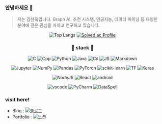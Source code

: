 ### 안녕하세요 👋

> 저는 김선욱입니다. Graph AI, 추천 시스템, 인공지능, 데이터 마이닝 등 다양한 분야에 깊은 관심을 가지고 연구하고 있습니다.
<!--
**SH22Hwang/SH22Hwang** is a ✨ _special_ ✨ repository because its `README.md` (this file) appears on your GitHub profile.

Here are some ideas to get you started:

- 🔭 I’m currently working on ...
- 🌱 I’m currently learning ...
- 👯 I’m looking to collaborate on ...
- 🤔 I’m looking for help with ...
- 💬 Ask me about ...
- 📫 How to reach me: ...
- 😄 Pronouns: ...
- ⚡ Fun fact: ...

- 뱃지 : https://simpleicons.org/
-->
<div align=center>
  
  ![Top Langs](https://github-readme-stats.vercel.app/api/top-langs/?username=sunukkim98&layout=compact&theme=tokyonight)
  [![Solved.ac Profile](http://mazassumnida.wtf/api/v2/generate_badge?boj=ghkd3531)](https://solved.ac/ghkd3531/)
  
  ### 🌱 stack 🌱

  ![C](https://img.shields.io/badge/C-A8B9CC?style=flat-square&logo=C&logoColor=white)
  ![Cpp](https://img.shields.io/badge/C++-00599C?style=flat-square&logo=cplusplus&logoColor=white)
  ![Python](https://img.shields.io/badge/Python-3776AB?style=flat-square&logo=Python&logoColor=white)
  ![Java](https://img.shields.io/badge/Java-ED8B00?style=flat-square&logo=java&logoColor=white)
  ![C♯](https://img.shields.io/badge/C♯-512BD4?style=flat-square&logo=csharp&logoColor=white)
  ![JS](https://img.shields.io/badge/JavaScript-F7DF1E?style=flat-square&logo=javascript&logoColor=white)
  ![Markdown](https://img.shields.io/badge/Markdown-000000?style=flat-square&logo=markdown&logoColor=white)

  ![Jupyter](https://img.shields.io/badge/Jupyter-F37626?style=flat-square&logo=jupyter&logoColor=white)
  ![NumPy](https://img.shields.io/badge/NumPy-013243?style=flat-square&logo=numpy&logoColor=white)
  ![Pandas](https://img.shields.io/badge/pandas-150458?style=flat-square&logo=pandas&logoColor=white)
  ![PyTorch](https://img.shields.io/badge/PyTorch-EE4C2C?style=flat-square&logo=PyTorch&logoColor=white)
  ![scikit-learn](https://img.shields.io/badge/scikitlearn-F7931E?style=flat-square&logo=scikitlearn&logoColor=white)
  ![TF](https://img.shields.io/badge/TensorFlow-FF6F00?style=flat-square&logo=tensorflow&logoColor=white)
  ![Keras](https://img.shields.io/badge/Keras-D00000?style=flat-square&logo=keras&logoColor=white)
    
  ![NodeJS](https://img.shields.io/badge/Node.js-339933?style=flat-square&logo=nodedotjs&logoColor=white)
  ![React](https://img.shields.io/badge/React-61DAFB?style=flat-square&logo=react&logoColor=white)
  ![android](https://img.shields.io/badge/Android-3DDC84?style=flat-square&logo=android&logoColor=white)
    
  ![vscode](https://img.shields.io/badge/VSCode-007ACC?style=flat-square&logo=visualstudiocode&logoColor=white)
  ![PyCharm](https://img.shields.io/badge/PyCharm-000000?style=flat-square&logo=pycharm&logoColor=white)
  ![DataSpell](https://img.shields.io/badge/DataSpell-000000?style=flat-square&logo=dataspell&logoColor=white)

</div>

### visit here!

- Blog : [![블로그](https://img.shields.io/badge/Tistory-000000?style=flat-square&logo=tistory&logoColor=white)](https://baemsul.tistory.com)
- Portfolio : [![노션](https://img.shields.io/badge/Notion-000000?style=flat-square&logo=notion&logoColor=white)](https://sh22h.notion.site/eb52a90acbe447ba86c88ced139b5318)
